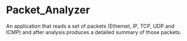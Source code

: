 # Packet_Analyzer
An application that reads a set of packets (Ethernet, IP, TCP, UDP and ICMP) and after analysis produces a detailed summary of those packets.
